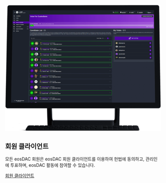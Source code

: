 ![회원 클라이언트](/assets/tools/member-client.png)

회원 클라이언트
---

모든 eosDAC 회원은 eosDAC 회원 클라이언트를 이용하여 헌법에 동의하고, 관리인에 투표하며, eosDAC 활동에 참여할 수 있습니다.

[회원 클라이언트](https://members.eosdac.io)
